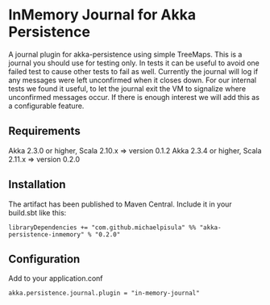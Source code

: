 # InMemory Journal for Akka Persistence
A journal plugin for akka-persistence using simple TreeMaps.
This is a journal you should use for testing only. In tests it can be useful to avoid one failed test to cause other tests to fail as well.
Currently the journal will log if any messages were left unconfirmed when it closes down. For our internal tests we found it useful,
to let the journal exit the VM to signalize where unconfirmed messages occur. If there is enough interest we will add this as a configurable feature.

## Requirements
Akka 2.3.0 or higher, Scala 2.10.x => version 0.1.2
Akka 2.3.4 or higher, Scala 2.11.x => version 0.2.0

## Installation
The artifact has been published to Maven Central. Include it in your build.sbt like this:

    libraryDependencies += "com.github.michaelpisula" %% "akka-persistence-inmemory" % "0.2.0"

## Configuration

Add to your application.conf

    akka.persistence.journal.plugin = "in-memory-journal"
